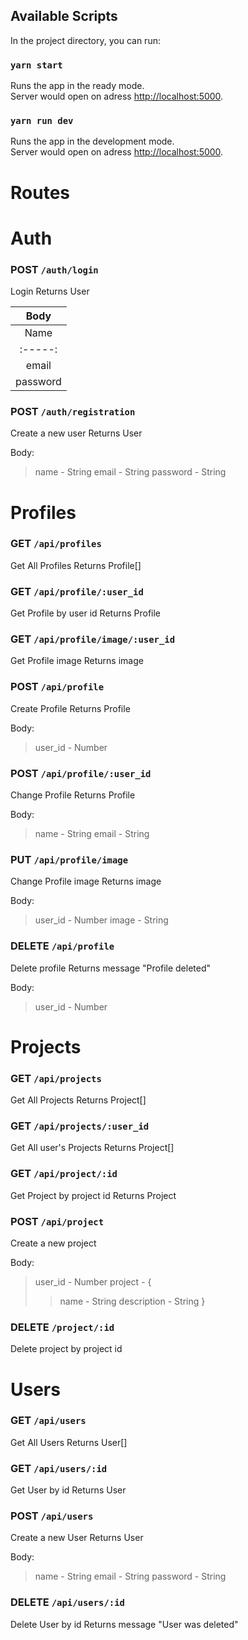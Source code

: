 ## Available Scripts

In the project directory, you can run:

### `yarn start`

Runs the app in the ready mode.\
Server would open on adress [http://localhost:5000](http://localhost:5000).

### `yarn run dev`

Runs the app in the development mode.\
Server would open on adress [http://localhost:5000](http://localhost:5000).

# Routes

# Auth

### POST `/auth/login`

Login
Returns User

| Body |
|:-------------:|
| Name | | Type |
|:-----:| |:-----:|
| email | | String |
| password | | String |

### POST `/auth/registration`

Create a new user
Returns User

Body:

> name - String
> email - String
> password - String

# Profiles

### GET `/api/profiles`

Get All Profiles
Returns Profile[]

### GET `/api/profile/:user_id`

Get Profile by user id
Returns Profile

### GET `/api/profile/image/:user_id`

Get Profile image
Returns image

### POST `/api/profile`

Create Profile
Returns Profile

Body:
> user_id - Number

### POST `/api/profile/:user_id`

Change Profile
Returns Profile

Body:
> name - String
> email - String

### PUT `/api/profile/image`

Change Profile image
Returns image

Body:
> user_id - Number
> image - String

### DELETE `/api/profile`

Delete profile
Returns message "Profile deleted"

Body:
> user_id - Number

# Projects

### GET `/api/projects`

Get All Projects
Returns Project[]

### GET `/api/projects/:user_id`

Get All user's Projects
Returns Project[]

### GET `/api/project/:id`

Get Project by project id
Returns Project

### POST `/api/project`

Create a new project

Body:
> user_id - Number
> project - {
>> name - String
>> description - String
}

### DELETE `/project/:id`

Delete project by project id

# Users

### GET `/api/users`

Get All Users
Returns User[]

### GET `/api/users/:id`

Get User by id
Returns User

### POST `/api/users`

Create a new User
Returns User

Body:
> name - String
> email - String
> password - String

### DELETE `/api/users/:id`

Delete User by id
Returns message "User was deleted"

